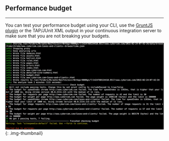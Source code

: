 ## Performance budget
* * *
You can test your performance budget using your CLI, use the [GruntJS plugin](https://www.npmjs.com/package/grunt-sitespeedio) or the TAP/JUnit XML output in your continuous integration server to make sure that you are not breaking your budgets.

[![Performance budget example](/img/perfbudget.png)](/documentation/performance-budget/)
{: .img-thumbnail}
